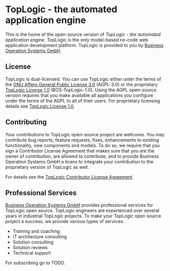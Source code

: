 # TopLogic - the automated application engine

This is the home of the open-source version of _TopLogic - the automated application engine_. TopLogic is the only model-based no-code web application development platform. TopLogic is provided to you by [Business Operation Systems GmbH](https://top-logic.com/ueber-uns/).

## License

TopLogic is dual-licensed. You can use TopLogic either unter the terms of the [GNU Affero General Public License 3.0](LICENSES/AGPL-3.0-only.md) (AGPL-3.0) or the proprietary [TopLogic License 1.0](/LICENSES/LicenseRef-BOS-TopLogic-1.0.md) (BOS-TopLogic-1.0). Using the AGPL open-source version requires that you make available all applications you configure under the terms of the AGPL to all of their users. For proprietary licensing details see [TopLogic License 1.0](/LICENSES/LicenseRef-BOS-TopLogic-1.0.md).

## Contributing

Your contributions to TopLogic open-source project are wellcome. You may contribute bug reports, feature requests, fixes, enhancements to existing functionality, new components and models. To do so, we require that you sign a Contributor License Agreement that makes sure that you are the owner of contribution, are allowed to contribute, and to provide Business Operation Systems GmbH a licens to integrate your contribution to the proprietary version of TopLogic as well.

For details see the [TopLogic Contributor License Agreement](/CLA.md).

## Professional Services

[Business Operation Systems GmbH](https://top-logic.com) provides professional services for TopLogic open source. TopLogic engineers are experienced over several years in industrial TopLogic projects. To make your TopLogic open source project a success, we provide various types of services:

* Training and coaching
* IT architecture consulting
* Solution consulting
* Solution reviews
* Technical support

For subscribing go to TODO.

